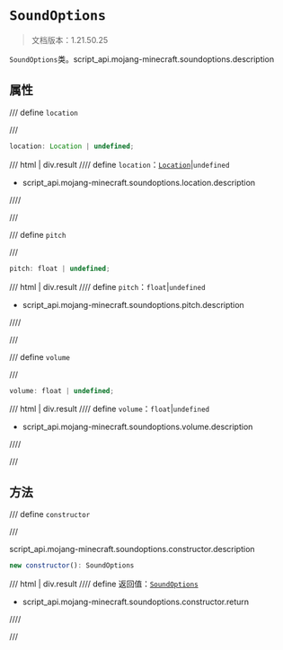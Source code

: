 # `SoundOptions`

> 文档版本：1.21.50.25

`SoundOptions`类。script_api.mojang-minecraft.soundoptions.description

## 属性

/// define
`location`


///

```js
location: Location | undefined;
```

/// html | div.result
//// define
`location`：[`Location`](./location.md)|`undefined`

- script_api.mojang-minecraft.soundoptions.location.description


////

///


/// define
`pitch`


///

```js
pitch: float | undefined;
```

/// html | div.result
//// define
`pitch`：`float`|`undefined`

- script_api.mojang-minecraft.soundoptions.pitch.description


////

///


/// define
`volume`


///

```js
volume: float | undefined;
```

/// html | div.result
//// define
`volume`：`float`|`undefined`

- script_api.mojang-minecraft.soundoptions.volume.description


////

///


## 方法

/// define
`constructor`


///

script_api.mojang-minecraft.soundoptions.constructor.description

```js
new constructor(): SoundOptions
```

/// html | div.result
//// define
返回值：[`SoundOptions`](./soundoptions.md)

- script_api.mojang-minecraft.soundoptions.constructor.return


////

///

